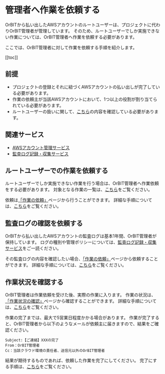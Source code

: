 # 管理者へ作業を依頼する

OrBITから払い出したAWSアカウントのルートユーザーは、プロジェクトに代わりOrBIT管理者が管理しています。
そのため、ルートユーザーでしか実施できない作業については、OrBIT管理者へ作業を依頼する必要があります。

ここでは、OrBIT管理者に対して作業を依頼する手順を紹介します。

[[toc]]

## 前提
- プロジェクトの登録とそれに紐づくAWSアカウントの払い出しが完了している必要があります。
- 作業の依頼主が当該AWSアカウントにおいて、1つ以上の役割が割り当てられている必要があります。
- ルートユーザーの扱いに関して、[こちら](/guide/aws/service/account-management.html#ルートユーザー)の内容を確認している必要があります。

## 関連サービス
- [AWSアカウント管理サービス](/guide/aws/service/account-management.html)
- [監査ログ記録・収集サービス](/guide/aws/service/audit.html)

## ルートユーザーでの作業を依頼する
ルートユーザーでしか実施できない作業を行う場合は、OrBIT管理者へ作業依頼をする必要があります。
対象となる作業の一覧は、[こちら](/guide/aws/service/account-management.html#ルートユーザーでしか実行できないタスク)をご覧ください。

依頼は[「作業の依頼」](/request/create-ticket.html)ページから行うことができます。
詳細な手順については、[こちら](/request/manual/create-ticket.html)をご覧ください。

## 監査ログの確認を依頼する
OrBITから払い出したAWSアカウントの監査ログは基本1年間、OrBIT管理者が保持しています。
ログの種別や管理ポリシーについては、[監査ログ記録・収集サービス](/guide/aws/service/audit.html)をご一読ください。

その監査ログの内容を確認したい場合、[「作業の依頼」](/request/create-ticket.html)ページから依頼することができます。
詳細な手順については、[こちら](/request/manual/create-ticket.html)をご覧ください。

## 作業状況を確認する
OrBIT管理者は作業依頼を受けた後、実際の作業に入ります。
作業の状況は、[「作業状況の確認」](/request/get-tickets.html)ページから確認することができます。
詳細な手順については、[こちら](/request/manual/get-update-ticket.html)をご覧ください。

作業の完了までは、最大で5営業日程度かかる場合があります。
作業が完了すると、OrBIT管理者から以下のようなメールが依頼主に届きますので、結果をご確認ください。
```
Subject:【ご連絡】XXXの完了
From：OrBIT管理者
Cc：当該クラウド環境の責任者、送信元以外のOrBIT管理者
```

結果が期待するものであれば、依頼した作業を完了にしてください。
完了にする手順は、[こちら](/request/manual/get-update-ticket.html)をご覧ください。